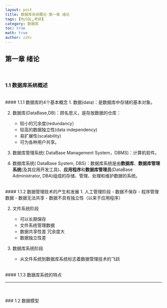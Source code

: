 ```yaml
---
layout: post
title: 数据库系统概论-第一章 绪论 
tags: [MySQL,考研]
category: 数据库
toc: true
math: true
author: zzhc
---
```


## **第一章 绪论**
<br>

### 1.1 数据库系统概述
<br>
#### 1.1.1 数据库的4个基本概念
1. 数据(data)：是数据库中存储的基本对象。

2. 数据库(DataBase,DB)：顾名思义，是存放数据的仓库：
	- 较小的冗余度(redundancy）
	- 较高的数据独立性(data independency)
	- 易扩展性(scalability)
	- 可为各种用户共享。
  
3. 数据库管理系统( DataBase Management System，DBMS)：计算机软件。

4. 数据库系统( DataBase System, DBS)：数据库系统是由**数据库**、**数据库管理系统**(及其应用开发工具)、**应用程序**和**数据库管理员**(DataBase Administrator, DBA)组成的存储、管理、处理和维护数据的系统。
	
<br>
#### 1.1.2 数据管理技术的产生和发展
1. 人工管理阶段
	- 数据不保存
	- 程序管理数据
	- 数据无法共享
	- 数据不具有独立性（以来于应用程序）

2. 文件系统阶段
	- 可以长期保存
	- 文件系统管理数据
	- 数据共享性差 冗余度大
	- 数据独立性差

3. 数据库系统阶段
	- 从文件系统到数据库系统标志着数据管理技术的飞跃





<br>
#### 1.1.3 数据库系统的特点

***

<br>
<br>
### 1.2 数据模型